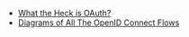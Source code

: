 - [What the Heck is OAuth?](https://developer.okta.com/blog/2017/06/21/what-the-heck-is-oauth)
- [Diagrams of All The OpenID Connect Flows](https://medium.com/@darutk/diagrams-of-all-the-openid-connect-flows-6968e3990660)
